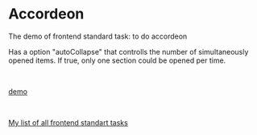 # Accordeon

The demo of frontend standard task: to do accordeon

Has a option "autoCollapse" that controlls the number of simultaneously opened items. If true, only one section could be opened per time.

<br/>

[demo](https://infinite-scrolling-peach.vercel.app/)

<br/>

[My list of all frontend standart tasks](https://github.com/proehavshiy/My-standart-frontend-tasks)
